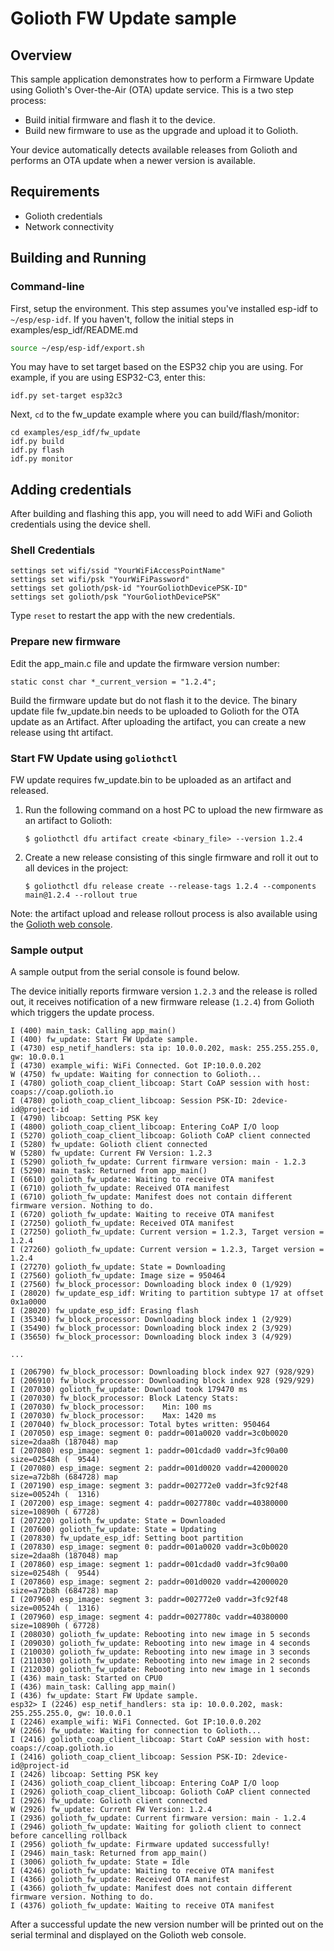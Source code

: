 # Golioth FW Update sample

## Overview

This sample application demonstrates how to perform a Firmware
Update using Golioth's Over-the-Air (OTA) update service. This is
a two step process:

* Build initial firmware and flash it to the device.
* Build new firmware to use as the upgrade and upload it to Golioth.

Your device automatically detects available releases from Golioth and
performs an OTA update when a newer version is available.

## Requirements

* Golioth credentials
* Network connectivity

## Building and Running

### Command-line

First, setup the environment. This step assumes you've installed esp-idf
to `~/esp/esp-idf`. If you haven't, follow the initial steps in
examples/esp_idf/README.md

```sh
source ~/esp/esp-idf/export.sh
```
You may have to set target based on the ESP32 chip you are using.
For example, if you are using ESP32-C3, enter this:

```
idf.py set-target esp32c3
```

Next, `cd` to the fw_update example where you can build/flash/monitor:

```
cd examples/esp_idf/fw_update
idf.py build
idf.py flash
idf.py monitor
```
## Adding credentials

After building and flashing this app, you will need to add WiFi and Golioth
credentials using the device shell.

### Shell Credentials

```console
settings set wifi/ssid "YourWiFiAccessPointName"
settings set wifi/psk "YourWiFiPassword"
settings set golioth/psk-id "YourGoliothDevicePSK-ID"
settings set golioth/psk "YourGoliothDevicePSK"
```

Type `reset` to restart the app with the new credentials.

### Prepare new firmware

Edit the app_main.c file and update the firmware version number:

```config
static const char *_current_version = "1.2.4";
```

Build the firmware update but do not flash it to the device. The binary update file
fw_update.bin needs to be uploaded to Golioth for the OTA update as an Artifact.
After uploading the artifact, you can create a new release using tht artifact.

### Start FW Update using `goliothctl`

FW update requires fw_update.bin to be uploaded as an artifact and released.

1. Run the following command on a host PC to upload the new firmware as
   an artifact to Golioth:

    ```console
    $ goliothctl dfu artifact create <binary_file> --version 1.2.4
    ```

2. Create a new release consisting of this single firmware and roll it
out to all devices in the project:

    ```console
    $ goliothctl dfu release create --release-tags 1.2.4 --components main@1.2.4 --rollout true
    ```

Note: the artifact upload and release rollout process is also available
using the [Golioth web console](https://console.golioth.io).

### Sample output

A sample output from the serial console is found below.

The device initially reports firmware version `1.2.3` and the release is rolled out,
it receives notification of a new firmware release (`1.2.4`) from Golioth which
triggers the update process.

```console
I (400) main_task: Calling app_main()
I (400) fw_update: Start FW Update sample.
I (4730) esp_netif_handlers: sta ip: 10.0.0.202, mask: 255.255.255.0, gw: 10.0.0.1
I (4730) example_wifi: WiFi Connected. Got IP:10.0.0.202
W (4750) fw_update: Waiting for connection to Golioth...
I (4780) golioth_coap_client_libcoap: Start CoAP session with host: coaps://coap.golioth.io
I (4780) golioth_coap_client_libcoap: Session PSK-ID: 2device-id@project-id
I (4790) libcoap: Setting PSK key
I (4800) golioth_coap_client_libcoap: Entering CoAP I/O loop
I (5270) golioth_coap_client_libcoap: Golioth CoAP client connected
I (5280) fw_update: Golioth client connected
W (5280) fw_update: Current FW Version: 1.2.3
I (5290) golioth_fw_update: Current firmware version: main - 1.2.3
I (5290) main_task: Returned from app_main()
I (6610) golioth_fw_update: Waiting to receive OTA manifest
I (6710) golioth_fw_update: Received OTA manifest
I (6710) golioth_fw_update: Manifest does not contain different firmware version. Nothing to do.
I (6720) golioth_fw_update: Waiting to receive OTA manifest
I (27250) golioth_fw_update: Received OTA manifest
I (27250) golioth_fw_update: Current version = 1.2.3, Target version = 1.2.4
I (27260) golioth_fw_update: Current version = 1.2.3, Target version = 1.2.4
I (27270) golioth_fw_update: State = Downloading
I (27560) golioth_fw_update: Image size = 950464
I (27560) fw_block_processor: Downloading block index 0 (1/929)
I (28020) fw_update_esp_idf: Writing to partition subtype 17 at offset 0x1a0000
I (28020) fw_update_esp_idf: Erasing flash
I (35340) fw_block_processor: Downloading block index 1 (2/929)
I (35490) fw_block_processor: Downloading block index 2 (3/929)
I (35650) fw_block_processor: Downloading block index 3 (4/929)

...

I (206790) fw_block_processor: Downloading block index 927 (928/929)
I (206910) fw_block_processor: Downloading block index 928 (929/929)
I (207030) golioth_fw_update: Download took 179470 ms
I (207030) fw_block_processor: Block Latency Stats:
I (207030) fw_block_processor:    Min: 100 ms
I (207030) fw_block_processor:    Max: 1420 ms
I (207040) fw_block_processor: Total bytes written: 950464
I (207050) esp_image: segment 0: paddr=001a0020 vaddr=3c0b0020 size=2daa8h (187048) map
I (207080) esp_image: segment 1: paddr=001cdad0 vaddr=3fc90a00 size=02548h (  9544)
I (207080) esp_image: segment 2: paddr=001d0020 vaddr=42000020 size=a72b8h (684728) map
I (207190) esp_image: segment 3: paddr=002772e0 vaddr=3fc92f48 size=00524h (  1316)
I (207200) esp_image: segment 4: paddr=0027780c vaddr=40380000 size=10890h ( 67728)
I (207220) golioth_fw_update: State = Downloaded
I (207600) golioth_fw_update: State = Updating
I (207830) fw_update_esp_idf: Setting boot partition
I (207830) esp_image: segment 0: paddr=001a0020 vaddr=3c0b0020 size=2daa8h (187048) map
I (207860) esp_image: segment 1: paddr=001cdad0 vaddr=3fc90a00 size=02548h (  9544)
I (207860) esp_image: segment 2: paddr=001d0020 vaddr=42000020 size=a72b8h (684728) map
I (207960) esp_image: segment 3: paddr=002772e0 vaddr=3fc92f48 size=00524h (  1316)
I (207960) esp_image: segment 4: paddr=0027780c vaddr=40380000 size=10890h ( 67728)
I (208030) golioth_fw_update: Rebooting into new image in 5 seconds
I (209030) golioth_fw_update: Rebooting into new image in 4 seconds
I (210030) golioth_fw_update: Rebooting into new image in 3 seconds
I (211030) golioth_fw_update: Rebooting into new image in 2 seconds
I (212030) golioth_fw_update: Rebooting into new image in 1 seconds
I (436) main_task: Started on CPU0
I (436) main_task: Calling app_main()
I (436) fw_update: Start FW Update sample.
esp32> I (2246) esp_netif_handlers: sta ip: 10.0.0.202, mask: 255.255.255.0, gw: 10.0.0.1
I (2246) example_wifi: WiFi Connected. Got IP:10.0.0.202
W (2266) fw_update: Waiting for connection to Golioth...
I (2416) golioth_coap_client_libcoap: Start CoAP session with host: coaps://coap.golioth.io
I (2416) golioth_coap_client_libcoap: Session PSK-ID: 2device-id@project-id
I (2426) libcoap: Setting PSK key
I (2436) golioth_coap_client_libcoap: Entering CoAP I/O loop
I (2926) golioth_coap_client_libcoap: Golioth CoAP client connected
I (2926) fw_update: Golioth client connected
W (2926) fw_update: Current FW Version: 1.2.4
I (2936) golioth_fw_update: Current firmware version: main - 1.2.4
I (2946) golioth_fw_update: Waiting for golioth client to connect before cancelling rollback
I (2956) golioth_fw_update: Firmware updated successfully!
I (2946) main_task: Returned from app_main()
I (3006) golioth_fw_update: State = Idle
I (4246) golioth_fw_update: Waiting to receive OTA manifest
I (4366) golioth_fw_update: Received OTA manifest
I (4366) golioth_fw_update: Manifest does not contain different firmware version. Nothing to do.
I (4376) golioth_fw_update: Waiting to receive OTA manifest

```

After a successful update the new version number will be printed out on
the serial terminal and displayed on the Golioth web console.
